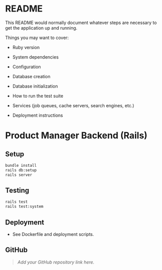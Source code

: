 # README

This README would normally document whatever steps are necessary to get the
application up and running.

Things you may want to cover:

* Ruby version

* System dependencies

* Configuration

* Database creation

* Database initialization

* How to run the test suite

* Services (job queues, cache servers, search engines, etc.)

* Deployment instructions

# Product Manager Backend (Rails)

## Setup
```sh
bundle install
rails db:setup
rails server
```

## Testing
```sh
rails test
rails test:system
```

## Deployment
- See Dockerfile and deployment scripts.

## GitHub
> _Add your GitHub repository link here._
